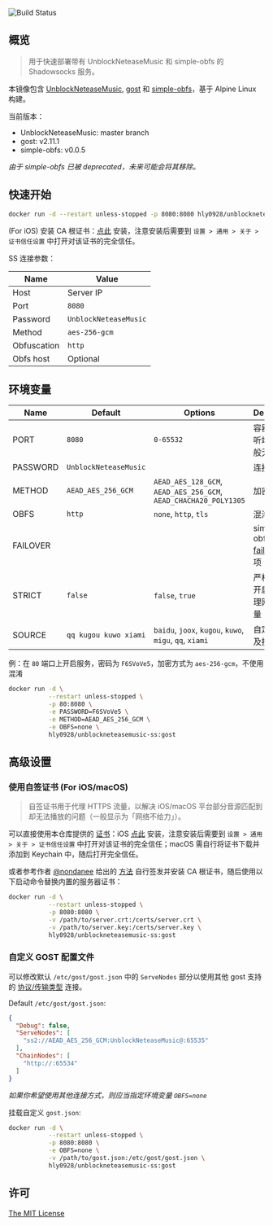 ![Build Status](https://img.shields.io/docker/cloud/build/hly0928/unblockneteasemusic-ss?color=%23429be6&style=flat-square)

## 概览

> 用于快速部署带有 UnblockNeteaseMusic 和 simple-obfs 的 Shadowsocks 服务。

本镜像包含 [UnblockNeteaseMusic](https://github.com/nondanee/UnblockNeteaseMusic), [gost](https://github.com/ginuerzh/gost) 和 [simple-obfs](https://github.com/shadowsocks/simple-obfs)，基于 Alpine Linux 构建。

当前版本：
- UnblockNeteaseMusic: master branch
- gost: v2.11.1
- simple-obfs: v0.0.5

*由于 simple-obfs 已被 deprecated，未来可能会将其移除。*

## 快速开始

```bash
docker run -d --restart unless-stopped -p 8080:8080 hly0928/unblockneteasemusic-ss:gost
```

(For iOS) 安装 CA 根证书：[点此](https://raw.githubusercontent.com/hly0928/Docker-UnblockNeteaseMusic-ss/gost/certs/ca.crt) 安装，注意安装后需要到 `设置 > 通用 > 关于 > 证书信任设置` 中打开对该证书的完全信任。

SS 连接参数：

|Name|Value|
|---|---|
|Host|Server IP|
|Port|`8080`|
|Password|`UnblockNeteaseMusic`|
|Method|`aes-256-gcm`|
|Obfuscation|`http`|
|Obfs host|Optional|

## 环境变量

|Name|Default|Options|Description|
|---|---|---|---|
|PORT|`8080`|`0-65532`|容器内部监听端口，一般无需修改|
|PASSWORD|`UnblockNeteaseMusic`||连接密码|
|METHOD|`AEAD_AES_256_GCM`|`AEAD_AES_128_GCM`, `AEAD_AES_256_GCM`, `AEAD_CHACHA20_POLY1305`|加密方式|
|OBFS|`http`|`none`, `http`, `tls`|混淆方式|
|FAILOVER|||simple-obfs [failover](https://github.com/shadowsocks/simple-obfs#coexist-with-an-actual-web-server) 选项|
|STRICT|`false`|`false`, `true`|严格模式，开启后只代理网易云流量|
|SOURCE|`qq kugou kuwo xiami`|`baidu`, `joox`, `kugou`, `kuwo`, `migu`, `qq`, `xiami`|自定义音源及搜索顺序|

例：在 `80` 端口上开启服务，密码为 `F6SVoVe5`，加密方式为 `aes-256-gcm`，不使用混淆

```bash
docker run -d \
           --restart unless-stopped \
           -p 80:8080 \
           -e PASSWORD=F6SVoVe5 \
           -e METHOD=AEAD_AES_256_GCM \
           -e OBFS=none \
           hly0928/unblockneteasemusic-ss:gost
```

## 高级设置

### 使用自签证书 (For iOS/macOS)

> 自签证书用于代理 HTTPS 流量，以解决 iOS/macOS 平台部分音源匹配到却无法播放的问题（一般显示为「网络不给力」）。

可以直接使用本仓库提供的 [证书](https://github.com/hly0928/Docker-UnblockNeteaseMusic-ss/tree/gost/certs)：iOS [点此](https://raw.githubusercontent.com/hly0928/Docker-UnblockNeteaseMusic-ss/gost/certs/ca.crt) 安装，注意安装后需要到 `设置 > 通用 > 关于 > 证书信任设置` 中打开对该证书的完全信任；macOS 需自行将证书下载并添加到 Keychain 中，随后打开完全信任。

或者参考作者 [@nondanee](https://github.com/nondanee) 给出的 [方法](https://github.com/nondanee/UnblockNeteaseMusic/issues/48#issuecomment-477870013) 自行签发并安装 CA 根证书，随后使用以下启动命令替换内置的服务器证书：

```bash
docker run -d \
           --restart unless-stopped \
           -p 8080:8080 \
           -v /path/to/server.crt:/certs/server.crt \
           -v /path/to/server.key:/certs/server.key \
           hly0928/unblockneteasemusic-ss:gost
```

### 自定义 GOST 配置文件

可以修改默认 `/etc/gost/gost.json` 中的 `ServeNodes` 部分以使用其他 gost 支持的 [协议/传输类型](https://docs.ginuerzh.xyz/gost/configuration) 连接。

Default `/etc/gost/gost.json`:

```json
{
  "Debug": false,
  "ServeNodes": [
    "ss2://AEAD_AES_256_GCM:UnblockNeteaseMusic@:65535"
  ],
  "ChainNodes": [
    "http://:65534"
  ]
}
```

*如果你希望使用其他连接方式，则应当指定环境变量 `OBFS=none`*

挂载自定义 `gost.json`:

```bash
docker run -d \
           --restart unless-stopped \
           -p 8080:8080 \
           -e OBFS=none \
           -v /path/to/gost.json:/etc/gost/gost.json \
           hly0928/unblockneteasemusic-ss:gost
```

## 许可

[The MIT License](https://github.com/hly0928/Docker-UnblockNeteaseMusic-ss/blob/gost/LICENSE)
